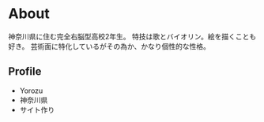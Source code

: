 # About
神奈川県に住む完全右脳型高校2年生。
特技は歌とバイオリン。絵を描くことも好き。
芸術面に特化しているがその為か、かなり個性的な性格。


## Profile
- Yorozu
- 神奈川県
- サイト作り
